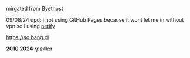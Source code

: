 mirgated from Byethost

09/08/24 upd: i not using GitHub Pages because it wont let me in without vpn so i using [netify](https://netify.com) 

https://so.bang.cl


**2010 2024** _rpe4ka_
